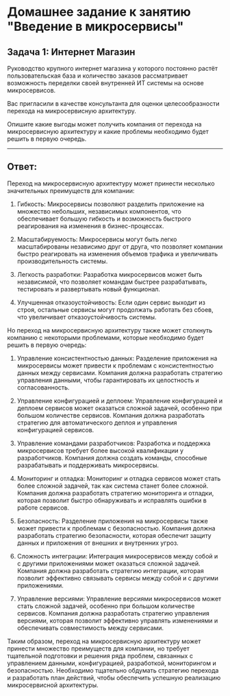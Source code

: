 # Домашнее задание к занятию "Введение в микросервисы"

## Задача 1: Интернет Магазин

Руководство крупного интернет магазина у которого постоянно растёт пользовательская база и количество заказов рассматривает возможность переделки своей внутренней ИТ системы на основе микросервисов. 

Вас пригласили в качестве консультанта для оценки целесообразности перехода на микросервисную архитектуру. 

Опишите какие выгоды может получить компания от перехода на микросервисную архитектуру и какие проблемы необходимо будет решить в первую очередь.

---

## Ответ:

Переход на микросервисную архитектуру может принести несколько значительных преимуществ для компании:

1. Гибкость: Микросервисы позволяют разделить приложение на множество небольших, независимых компонентов, что обеспечивает большую гибкость и возможность быстрого реагирования на изменения в бизнес-процессах.

1. Масштабируемость: Микросервисы могут быть легко масштабированы независимо друг от друга, что позволяет компании быстро реагировать на изменения объемов трафика и увеличивать производительность системы.

1. Легкость разработки: Разработка микросервисов может быть независимой, что позволяет командам быстрее разрабатывать, тестировать и развертывать новый функционал.

1. Улучшенная отказоустойчивость: Если один сервис выходит из строя, остальные сервисы могут продолжать работать без сбоев, что увеличивает отказоустойчивость системы.

Но переход на микросервисную архитектуру также может столкнуть компанию с некоторыми проблемами, которые необходимо будет решить в первую очередь:

1. Управление консистентностью данных: Разделение приложения на микросервисы может привести к проблемам с консистентностью данных между сервисами. Компания должна разработать стратегию управления данными, чтобы гарантировать их целостность и согласованность.

1. Управление конфигурацией и деплоем: Управление конфигурацией и деплоем сервисов может оказаться сложной задачей, особенно при большом количестве сервисов. Компания должна разработать стратегию для автоматического деплоя и управления конфигурацией сервисов.

1. Управление командами разработчиков: Разработка и поддержка микросервисов требует более высокой квалификации у разработчиков. Компания должна создать команды, способные разрабатывать и поддерживать микросервисы.

1. Мониторинг и отладка: Мониторинг и отладка сервисов может стать более сложной задачей, так как система станет более сложной. Компания должна разработать стратегию мониторинга и отладки, которая позволит быстро обнаруживать и исправлять ошибки в работе сервисов.

1. Безопасность: Разделение приложения на микросервисы также может привести к проблемам с безопасностью. Компания должна разработать стратегию безопасности, которая обеспечит защиту данных и приложения от внешних и внутренних угроз.

1. Сложность интеграции: Интеграция микросервисов между собой и с другими приложениями может оказаться сложной задачей. Компания должна разработать стратегию интеграции, которая позволит эффективно связывать сервисы между собой и с другими приложениями.

1. Управление версиями: Управление версиями микросервисов может стать сложной задачей, особенно при большом количестве сервисов. Компания должна разработать стратегию управления версиями, которая позволит эффективно управлять изменениями и обеспечивать совместимость между сервисами.

Таким образом, переход на микросервисную архитектуру может принести множество преимуществ для компании, но требует тщательной подготовки и решения ряда проблем, связанных с управлением данными, конфигурацией, разработкой, мониторингом и безопасностью. Необходимо тщательно обдумать стратегию перехода и разработать план действий, чтобы обеспечить успешную реализацию микросервисной архитектуры.

